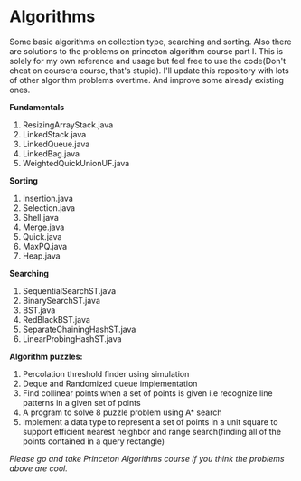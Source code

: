 # Algorithms

Some basic algorithms on collection type, searching and sorting. Also there are solutions to the problems on princeton algorithm course part I. This is solely for my own reference and usage but feel free to use the code(Don't cheat on coursera course, that's stupid). I'll update this repository with lots of other algorithm problems overtime. And improve some already existing ones.

<b>Fundamentals</b>
<ol>
  <li>ResizingArrayStack.java</li>
  <li>LinkedStack.java</li>
  <li>LinkedQueue.java</li>
  <li>LinkedBag.java</li>
  <li>WeightedQuickUnionUF.java</li>
</ol>

<b>Sorting</b>
<ol>
  <li>Insertion.java</li>
  <li>Selection.java</li>
  <li>Shell.java</li>
  <li>Merge.java</li>
  <li>Quick.java</li>
  <li>MaxPQ.java</li>
  <li>Heap.java</li>
</ol>

<b>Searching</b>
<ol>
  <li>SequentialSearchST.java</li>
  <li>BinarySearchST.java</li>
  <li>BST.java</li>
  <li>RedBlackBST.java</li>
  <li>SeparateChainingHashST.java</li>
  <li>LinearProbingHashST.java</li>
 </ol>

<b>Algorithm puzzles:</b>
<ol>
  <li>Percolation threshold finder using simulation</li>
  <li>Deque and Randomized queue implementation</li>
  <li>Find collinear points when a set of points is given i.e recognize line patterns in a given set of points</li>
  <li>A program to solve 8 puzzle problem using A* search</li>
  <li>Implement a data type to represent a set of points in a unit square to support efficient nearest neighbor and range search(finding all of the points contained in a query rectangle)</li>
</ol>

<em> Please go and take Princeton Algorithms course if you think the problems above are cool.</em>
